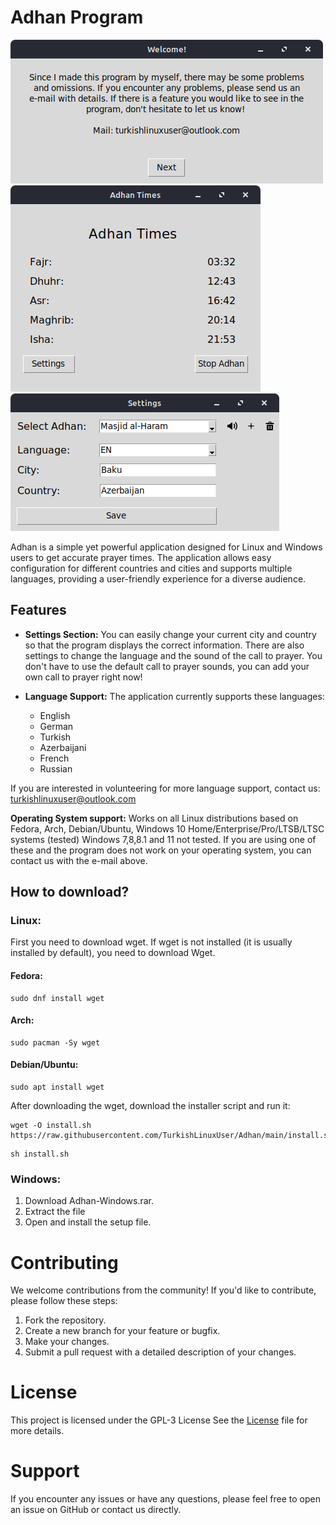 # Adhan Program
![1](images/1.png)
![2](images/2.png)
![3](images/3.png)

Adhan is a simple yet powerful application designed for Linux and Windows users to get accurate prayer times. The application allows easy configuration for different countries and cities and supports multiple languages, providing a user-friendly experience for a diverse audience.

## Features

- **Settings Section:** You can easily change your current city and country so that the program displays the correct information. There are also settings to change the language and the sound of the call to prayer. You don't have to use the default call to prayer sounds, you can add your own call to prayer right now!

- **Language Support:** The application currently supports these languages:
  - English
  - German
  - Turkish
  - Azerbaijani
  - French
  - Russian

If you are interested in volunteering for more language support, contact us: turkishlinuxuser@outlook.com

**Operating System support:** Works on all Linux distributions based on Fedora, Arch, Debian/Ubuntu, Windows 10 Home/Enterprise/Pro/LTSB/LTSC systems (tested) Windows 7,8,8.1 and 11 not tested. If you are using one of these and the program does not work on your operating system, you can contact us with the e-mail above.

## How to download?
### Linux:

First you need to download wget. If wget is not installed (it is usually installed by default), you need to download Wget. 

#### Fedora:
```
sudo dnf install wget
```

#### Arch:
```
sudo pacman -Sy wget
```

#### Debian/Ubuntu:
```
sudo apt install wget
```

After downloading the wget, download the installer script and run it:
```
wget -O install.sh https://raw.githubusercontent.com/TurkishLinuxUser/Adhan/main/install.sh
```
```
sh install.sh
```

### Windows:

1. Download Adhan-Windows.rar.
2. Extract the file
3. Open and install the setup file.

# Contributing
We welcome contributions from the community! If you'd like to contribute, please follow these steps:

1. Fork the repository.
2. Create a new branch for your feature or bugfix.
3. Make your changes.
4. Submit a pull request with a detailed description of your changes.

# License
This project is licensed under the GPL-3 License See the [License](license) file for more details.

# Support
If you encounter any issues or have any questions, please feel free to open an issue on GitHub or contact us directly.

